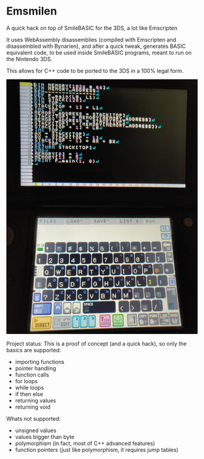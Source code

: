 # Emsmilen
A quick hack on top of SmileBASIC for the 3DS, a lot like Emscripten

It uses WebAssembly disassemblies (compiled with Emscripten and disassembled with Bynarien), and after a quick tweak,
generates BASIC equivalent code, to be used inside SmileBASIC programs, meant to run on the Nintendo 3DS.

This allows for C++ code to be ported to the 3DS in a 100% legal form.

![An old version](screenshot.png) 

Project status:
This is a proof of concept (and a quick hack), so only the basics are supported:
- importing functions
- pointer handling
- function calls
- for loops
- while loops
- if then else
- returning values
- returning void

Whats not supported:
- unsigned values
- values bigger than byte
- polymorphism (in fact, most of C++ advanced features)
- function pointers (just like polymorphism, it requires jump tables)
